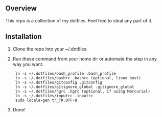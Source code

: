 ## Overview

This repo is a collection of my dotfiles. Feel free to steal any part of it.

## Installation

1. Clone the repo into your ~/.dotfiles
2. Run these command from your home dir or automate the step in any way you want.
 	
		ln -s ~/.dotfiles/bash_profile .bash_profile
		ln -s ~/.dotfiles/bashrc .bashrc (optional, linux host)
    	ln -s ~/.dotfiles/gitconfig .gitconfig
    	ln -s ~/.dotfiles/gitignore_global .gitignore_global
    	ln -s ~/.dotfiles/hgrc .hgrc (optional, if using Mercurial)
    	ln -s ~/.dotfiles/inputrc .inputrc
    	sudo locale-gen tr_TR.UTF-8
3. Done!